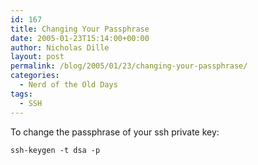 ```yaml
---
id: 167
title: Changing Your Passphrase
date: 2005-01-23T15:14:00+00:00
author: Nicholas Dille
layout: post
permalink: /blog/2005/01/23/changing-your-passphrase/
categories:
  - Nerd of the Old Days
tags:
  - SSH
---
```

To change the passphrase of your ssh private key:<!--more-->

`ssh-keygen -t dsa -p`